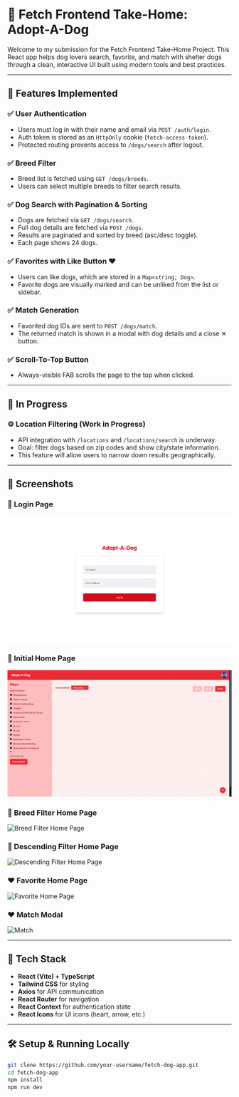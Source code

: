 # 🐾 Fetch Frontend Take-Home: Adopt-A-Dog

Welcome to my submission for the Fetch Frontend Take-Home Project. This React app helps dog lovers search, favorite, and match with shelter dogs through a clean, interactive UI built using modern tools and best practices.

---

## 🚀 Features Implemented

### ✅ User Authentication
- Users must log in with their name and email via `POST /auth/login`.
- Auth token is stored as an `HttpOnly` cookie (`fetch-access-token`).
- Protected routing prevents access to `/dogs/search` after logout.

### ✅ Breed Filter
- Breed list is fetched using `GET /dogs/breeds`.
- Users can select multiple breeds to filter search results.

### ✅ Dog Search with Pagination & Sorting
- Dogs are fetched via `GET /dogs/search`.
- Full dog details are fetched via `POST /dogs`.
- Results are paginated and sorted by breed (asc/desc toggle).
- Each page shows 24 dogs.

### ✅ Favorites with Like Button ❤️
- Users can like dogs, which are stored in a `Map<string, Dog>`.
- Favorite dogs are visually marked and can be unliked from the list or sidebar.

### ✅ Match Generation
- Favorited dog IDs are sent to `POST /dogs/match`.
- The returned match is shown in a modal with dog details and a close ✕ button.

### ✅ Scroll-To-Top Button
- Always-visible FAB scrolls the page to the top when clicked.

---

## 🔧 In Progress

### ⚙️ Location Filtering (Work in Progress)
- API integration with `/locations` and `/locations/search` is underway.
- Goal: filter dogs based on zip codes and show city/state information.
- This feature will allow users to narrow down results geographically.

---

## 📸 Screenshots

### 🔐 Login Page
![Login](./src/assets/screenshots/login.png)

### 🐶 Initial Home Page
![Initial Home Page](./src/assets/screenshots/initialHome.png)


### 🐶 Breed Filter Home Page
![Breed Filter Home Page](./src/assets/screenshots/breedFilter.png)

### 🐶 Descending Filter Home Page
![Descending Filter Home Page](./src/assets/screenshots/descendingFilter.png)

### ❤️ Favorite Home Page
![Favorite Home Page](./src/assets/screenshots/favorite.png)

### ❤️ Match Modal
![Match](./src/assets/screenshots/modalMatch.png)


---

## 🧠 Tech Stack

- **React (Vite) + TypeScript**
- **Tailwind CSS** for styling
- **Axios** for API communication
- **React Router** for navigation
- **React Context** for authentication state
- **React Icons** for UI icons (heart, arrow, etc.)

---

## 🛠️ Setup & Running Locally

```bash
git clone https://github.com/your-username/fetch-dog-app.git
cd fetch-dog-app
npm install
npm run dev
